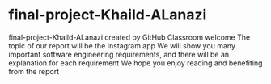 # final-project-Khaild-ALanazi
final-project-Khaild-ALanazi created by GitHub Classroom
welcome
The topic of our report will be the Instagram app
We will show you many important software engineering requirements, and there will be an explanation for each requirement
We hope you enjoy reading and benefiting from the report
